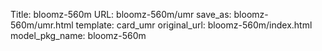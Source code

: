 Title: bloomz-560m
URL: bloomz-560m/umr
save_as: bloomz-560m/umr.html
template: card_umr
original_url: bloomz-560m/index.html
model_pkg_name: bloomz-560m

